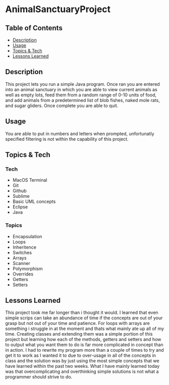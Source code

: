 
# AnimalSanctuaryProject

## Table of Contents

- [Description](##Description)
- [Usage](##Usage)
- [Topics & Tech](##Topics&Tech)
- [Lessons Learned](##LessonsLearned)

## Description 
This project lets you run a simple Java program. Once ran you are entered into an animal sanctuary in which you are able to view current animals as well as empty lots, feed them from a random range of 0-10 units of food, and add animals from a predetermined list of blob fishes, naked mole rats, and sugar gliders. Once complete you are able to quit.

## Usage 
You are able to put in numbers and letters when prompted, unfortunatly specified filtering is not within the capability of this project.



## Topics & Tech

### Tech
- MacOS Terminal
- Git
- Github
- Sublime
- Basic UML concepts
- Eclipse
- Java

### Topics
- Encapsulation
- Loops
- Inheritence 
- Switches
- Arrays
- Scanner
- Polymorphism
- Overrides
- Getters
- Setters
## Lessons Learned

This project took me far longer than i thought it would. I learned that even simple scrips can take an abundance of time if the concepts are out of your grasp but not out of your time and patience. For loops with arrays are something i struggle in at the moment and thats what mainly ate up all of my time. Creating classes and extending them was a simple portion of this project but learning how each of the methods, getters and setters and how to output what you want them to do is far more complicated in concept than in action. I had to rewrite my program more than a couple of times to try and get it to work as I wanted it to due to over-usage in all of the concepts in class and the solution was by just using the most simple concepts that we have learned within the past two weeks. What I have mainly learned today was that overcomplicating and overthinking simple solutions is not what a programmer should strive to do. 

